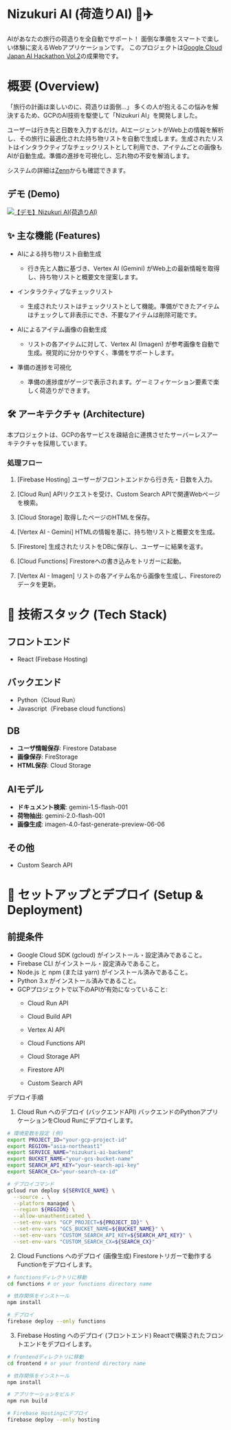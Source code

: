# Nizukuri AI (荷造りAI) 👜✈️
AIがあなたの旅行の荷造りを全自動でサポート！ 面倒な準備をスマートで楽しい体験に変えるWebアプリケーションです。
このプロジェクトは[Google Cloud Japan AI Hackathon Vol.2](https://zenn.dev/hackathons/google-cloud-japan-ai-hackathon-vol2)の成果物です。

# 概要 (Overview)
「旅行の計画は楽しいのに、荷造りは面倒…」
多くの人が抱えるこの悩みを解決するため、GCPのAI技術を駆使して「Nizukuri AI」を開発しました。

ユーザーは行き先と日数を入力するだけ。AIエージェントがWeb上の情報を解析し、その旅行に最適化された持ち物リストを自動で生成します。生成されたリストはインタラクティブなチェックリストとして利用でき、アイテムごとの画像もAIが自動生成。準備の進捗を可視化し、忘れ物の不安を解消します。

システムの詳細は[Zenn](https://zenn.dev/osakanafuta/articles/8dbb2f4e020080)からも確認できます。
## デモ (Demo)
[![【デモ】Nizukuri AI(荷造りAI)](https://github.com/user-attachments/assets/75e10904-9859-4cf8-b2cc-315c9b9fdd4d)](https://youtu.be/4juTtKTTOvw)

## ✨ 主な機能 (Features)
- AIによる持ち物リスト自動生成
    - 行き先と人数に基づき、Vertex AI (Gemini) がWeb上の最新情報を取得し、持ち物リストと概要文を提案します。

- インタラクティブなチェックリスト
    - 生成されたリストはチェックリストとして機能。準備ができたアイテムはチェックして非表示にでき、不要なアイテムは削除可能です。

- AIによるアイテム画像の自動生成
    - リストの各アイテムに対して、Vertex AI (Imagen) が参考画像を自動で生成。視覚的に分かりやすく、準備をサポートします。

- 準備の進捗を可視化
    - 準備の進捗度がゲージで表示されます。ゲーミフィケーション要素で楽しく荷造りができます。

## 🛠️ アーキテクチャ (Architecture)
本プロジェクトは、GCPの各サービスを疎結合に連携させたサーバーレスアーキテクチャを採用しています。

### 処理フロー
1. [Firebase Hosting] ユーザーがフロントエンドから行き先・日数を入力。

2. [Cloud Run] APIリクエストを受け、Custom Search APIで関連Webページを検索。

3. [Cloud Storage] 取得したページのHTMLを保存。

4. [Vertex AI - Gemini] HTMLの情報を基に、持ち物リストと概要文を生成。

5. [Firestore] 生成されたリストをDBに保存し、ユーザーに結果を返す。

6. [Cloud Functions] Firestoreへの書き込みをトリガーに起動。

7. [Vertex AI - Imagen] リストの各アイテム名から画像を生成し、Firestoreのデータを更新。

# 🚀 技術スタック (Tech Stack)
## フロントエンド
- React (Firebase Hosting)
## バックエンド
- Python（Cloud Run）
- Javascript（Firebase cloud functions）
## DB
- **ユーザ情報保存**: Firestore Database
- **画像保存**: FireStorage
- **HTML保存**: Cloud Storage
## AIモデル
- **ドキュメント検索**: gemini-1.5-flash-001
- **荷物抽出**: gemini-2.0-flash-001
- **画像生成**: imagen-4.0-fast-generate-preview-06-06

## その他
- Custom Search API

# 🔧 セットアップとデプロイ (Setup & Deployment)
## 前提条件
- Google Cloud SDK (gcloud) がインストール・設定済みであること。
- Firebase CLI がインストール・設定済みであること。
- Node.js と npm (または yarn) がインストール済みであること。
- Python 3.x がインストール済みであること。
- GCPプロジェクトで以下のAPIが有効になっていること:
    - Cloud Run API

    - Cloud Build API

    - Vertex AI API

    - Cloud Functions API

    - Cloud Storage API

    - Firestore API

    - Custom Search API

デプロイ手順
1. Cloud Run へのデプロイ (バックエンドAPI)
バックエンドのPythonアプリケーションをCloud Runにデプロイします。

```bash
# 環境変数を設定 (例)
export PROJECT_ID="your-gcp-project-id"
export REGION="asia-northeast1"
export SERVICE_NAME="nizukuri-ai-backend"
export BUCKET_NAME="your-gcs-bucket-name"
export SEARCH_API_KEY="your-search-api-key"
export SEARCH_CX="your-search-cx-id"

# デプロイコマンド
gcloud run deploy ${SERVICE_NAME} \
  --source . \
  --platform managed \
  --region ${REGION} \
  --allow-unauthenticated \
  --set-env-vars "GCP_PROJECT=${PROJECT_ID}" \
  --set-env-vars "GCS_BUCKET_NAME=${BUCKET_NAME}" \
  --set-env-vars "CUSTOM_SEARCH_API_KEY=${SEARCH_API_KEY}" \
  --set-env-vars "CUSTOM_SEARCH_CX=${SEARCH_CX}"
```

2. Cloud Functions へのデプロイ (画像生成)
Firestoreトリガーで動作するFunctionをデプロイします。

```bash
# functionsディレクトリに移動
cd functions # or your functions directory name

# 依存関係をインストール
npm install

# デプロイ
firebase deploy --only functions
```

3. Firebase Hosting へのデプロイ (フロントエンド)
Reactで構築されたフロントエンドをデプロイします。
```bash
# frontendディレクトリに移動
cd frontend # or your frontend directory name

# 依存関係をインストール
npm install

# アプリケーションをビルド
npm run build

# Firebase Hostingにデプロイ
firebase deploy --only hosting
```